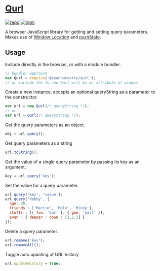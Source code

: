 # [Qurl](https://github.com/ryanburnette/qurl)

[![repo](https://img.shields.io/badge/repository-Github-black.svg?style=flat-square)](https://github.com/ryanburnette/Qurl)
[![npm](https://img.shields.io/badge/package-NPM-green.svg?style=flat-square)](https://www.npmjs.com/package/@ryanburnette/qurl)

A browser JavaScript library for getting and setting query parameters. Makes use of [Window
Location][2] and [pushState][1].

## Usage

Include directly in the browser, or with a module bundler.

```js
// bundler approach
var Qurl = require('@ryanburnette/qurl');
// or include the Js and Qurl will be an attribute of window
```

Create a new instance, accepts an optional queryString as a parameter to the constructor.

```js
var url = new Qurl(/* queryString */);
// or
var url = Qurl(/* queryString */);
```

Get the query parameters as an object.

```js
obj = url.query();
```

Get query parameters as a string

```js
url.toString();
```

Get the value of a single query parameter by passing its key as an argument.

```js
key = url.query('key');
```

Set the value for a query parameter.

```js
url.query('key', 'value');
url.query('Robby', {
  age: 20,
  friends : ['Martin', 'Mole', 'Mindy'],
  stuffs : [{ foo: 'bar' }, { gum: 'ball' }],
  even : { deeper : down : [1,2,3] }
});
```

Delete a query parameter.

```js
url.remove('key');
url.removeAll();
```

Toggle auto updating of URL history

```js
url.updateHistory = true;
```

[1]: https://developer.mozilla.org/en-US/docs/Web/Guide/API/DOM/Manipulating_the_browser_history
[2]: https://developer.mozilla.org/en-US/docs/Web/API/Window.location
